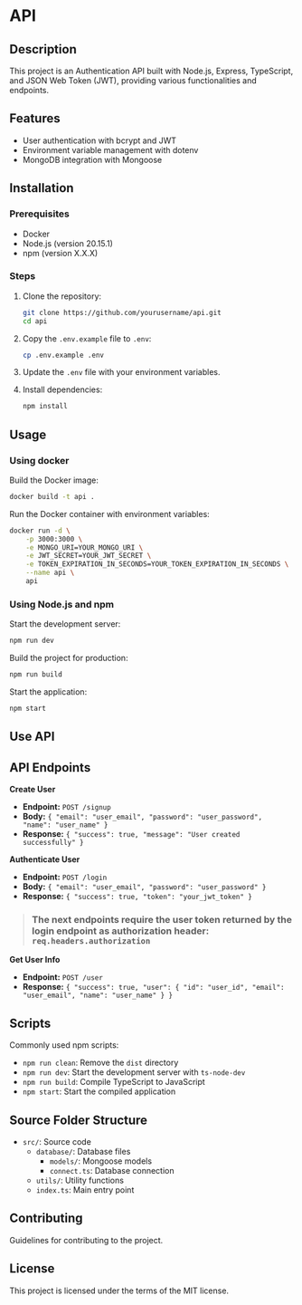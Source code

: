 # API

## Description

This project is an Authentication API built with Node.js, Express, TypeScript, and JSON Web Token (JWT), providing various functionalities and endpoints.

## Features

-   User authentication with bcrypt and JWT
-   Environment variable management with dotenv
-   MongoDB integration with Mongoose

## Installation

### Prerequisites

-   Docker
-   Node.js (version 20.15.1)
-   npm (version X.X.X)

### Steps

1. Clone the repository:

    ```sh
    git clone https://github.com/yourusername/api.git
    cd api
    ```

2. Copy the `.env.example` file to `.env`:

    ```sh
    cp .env.example .env
    ```

3. Update the `.env` file with your environment variables.

4. Install dependencies:

    ```sh
    npm install
    ```

## Usage

### Using docker

Build the Docker image:

```sh
docker build -t api .
```

Run the Docker container with environment variables:

```sh
docker run -d \
    -p 3000:3000 \
    -e MONGO_URI=YOUR_MONGO_URI \
    -e JWT_SECRET=YOUR_JWT_SECRET \
    -e TOKEN_EXPIRATION_IN_SECONDS=YOUR_TOKEN_EXPIRATION_IN_SECONDS \
    --name api \
    api
```

### Using Node.js and npm

Start the development server:

```sh
npm run dev
```

Build the project for production:

```sh
npm run build
```

Start the application:

```sh
npm start
```

## Use API

## API Endpoints

**Create User**

-   **Endpoint:** `POST /signup`
-   **Body:** `{ "email": "user_email", "password": "user_password", "name": "user_name" }`
-   **Response:** `{ "success": true, "message": "User created successfully" }`

**Authenticate User**

-   **Endpoint:** `POST /login`
-   **Body:** `{ "email": "user_email", "password": "user_password" }`
-   **Response:** `{ "success": true, "token": "your_jwt_token" }`

> ### The next endpoints require the user token returned by the login endpoint as authorization header: `req.headers.authorization`

**Get User Info**

-   **Endpoint:** `POST /user`
-   **Response:** `{ "success": true, "user": { "id": "user_id", "email": "user_email", "name": "user_name" } }`

## Scripts

Commonly used npm scripts:

-   `npm run clean`: Remove the `dist` directory
-   `npm run dev`: Start the development server with `ts-node-dev`
-   `npm run build`: Compile TypeScript to JavaScript
-   `npm start`: Start the compiled application

## Source Folder Structure

-   `src/`: Source code
    -   `database/`: Database files
        -   `models/`: Mongoose models
        -   `connect.ts`: Database connection
    -   `utils/`: Utility functions
    -   `index.ts`: Main entry point

## Contributing

Guidelines for contributing to the project.

## License

This project is licensed under the terms of the MIT license.
